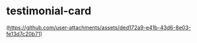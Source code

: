 ﻿# testimonial-card
(https://github.com/user-attachments/assets/ded172a9-e41b-43d6-8e03-fe13d7c20b71)
